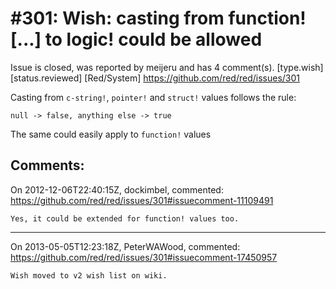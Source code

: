 
#301: Wish: casting from function![...] to logic! could be allowed
================================================================================
Issue is closed, was reported by meijeru and has 4 comment(s).
[type.wish] [status.reviewed] [Red/System]
<https://github.com/red/red/issues/301>

Casting from `c-string!`, `pointer!` and `struct!` values follows the rule:

```
null -> false, anything else -> true
```

The same could easily apply to `function!` values



Comments:
--------------------------------------------------------------------------------

On 2012-12-06T22:40:15Z, dockimbel, commented:
<https://github.com/red/red/issues/301#issuecomment-11109491>

    Yes, it could be extended for function! values too.

--------------------------------------------------------------------------------

On 2013-05-05T12:23:18Z, PeterWAWood, commented:
<https://github.com/red/red/issues/301#issuecomment-17450957>

    Wish moved to v2 wish list on wiki.

